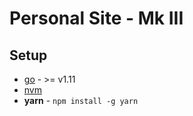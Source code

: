 # Personal Site - Mk III

## Setup

* [go][go] - >= v1.11
* [nvm][nvm]
* **yarn** - `npm install -g yarn`

[go]: https://golang.org/dl/
[nvm]: https://github.com/creationix/nvm#install-script
